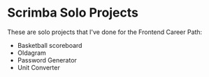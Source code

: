 # Scrimba Solo Projects
These are solo projects that I've done for the Frontend Career Path:
* Basketball scoreboard
* Oldagram
* Password Generator
* Unit Converter
